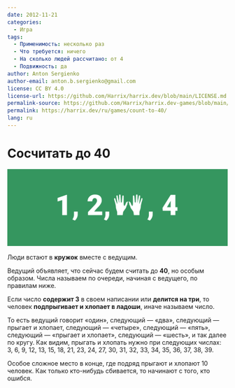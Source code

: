 ```yaml
---
date: 2012-11-21
categories:
  - Игра
tags:
  - Применимость: несколько раз
  - Что требуется: ничего
  - На сколько людей рассчитано: от 4
  - Подвижность: да
author: Anton Sergienko
author-email: anton.b.sergienko@gmail.com
license: CC BY 4.0
license-url: https://github.com/Harrix/harrix.dev/blob/main/LICENSE.md
permalink-source: https://github.com/Harrix/harrix.dev-games/blob/main/count-to-40/count-to-40.md
permalink: https://harrix.dev/ru/games/count-to-40/
lang: ru
---
```


# Сосчитать до 40

![Featured image](featured-image.svg)

Люди встают в **кружок** вместе с ведущим.

Ведущий объявляет, что сейчас будем считать до **40**, но особым образом. Числа называем по очереди, начиная с ведущего, по правилам ниже.

Если число **содержит 3** в своем написании или **делится на три**, то человек **подпрыгивает и хлопает в ладоши**, иначе называем число.

То есть ведущий говорит «один», следующий — «два», следующий — прыгает и хлопает, следующий — «четыре», следующий — «пять», следующий — «прыгает и хлопает», следующий — «шесть», и так далее по кругу. Как видим, прыгать и хлопать нужно при следующих числах: 3, 6, 9, 12, 13, 15, 18, 21, 23, 24, 27, 30, 31, 32, 33, 34, 35, 36, 37, 38, 39.

Особое сложное место в конце, где подряд прыгают и хлопают 10 человек. Как только кто-нибудь сбивается, то начинают с того, кто ошибся.
